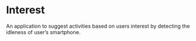 # Interest
An application to suggest activities based on users interest by detecting the idleness of user’s smartphone.
